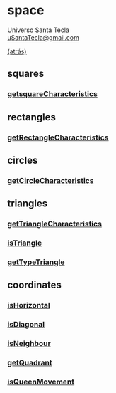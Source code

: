 # space
Universo Santa Tecla  
[uSantaTecla@gmail.com](mailto:uSantaTecla@gmail.com) 

[(atrás)](../README.md)

## squares
### [getsquareCharacteristics](./getsquareCharacteristics.md)

## rectangles
### [getRectangleCharacteristics](./getRectangleCharacteristics.md)

## circles
### [getCircleCharacteristics](./getCircleCharacteristics.md)


## triangles
### [getTriangleCharacteristics](./getTriangleCharacteristics.md)
### [isTriangle](./isTriangle.md)
### [getTypeTriangle](./getTypeTriangle.md)

## coordinates
### [isHorizontal](./isHorizontal.md)
### [isDiagonal](./isDiagonal.md)
### [isNeighbour](./isNeighbour.md)
### [getQuadrant](./getQuadrant.md)
### [isQueenMovement](./isQueenMovement.md)
